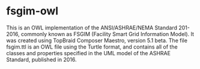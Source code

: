 # fsgim-owl
This is an OWL implementation of the ANSI/ASHRAE/NEMA Standard 201-2016, commonly known as FSGIM (Facility Smart Grid Information Model).
It was created using TopBraid Composer Maestro, version 5.1 beta.
The file fsgim.ttl is an OWL file using the Turtle format, and contains all of the classes and properties specified in the UML model of the ASHRAE Standard, published in 2016.
